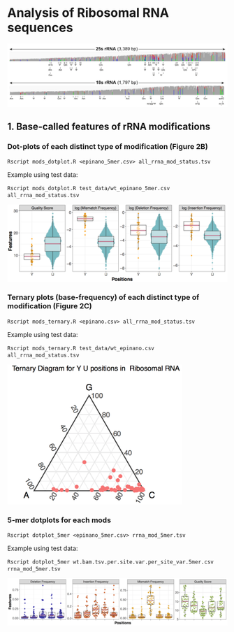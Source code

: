 # Analysis of Ribosomal RNA sequences

![alt text](../../images/rrna/rrna_igv_image.png "rrna_igv")

## 1. Base-called features of rRNA modifications

### Dot-plots of each distinct type of modification (Figure 2B)
```
Rscript mods_dotplot.R <epinano_5mer.csv> all_rrna_mod_status.tsv
```
Example using test data:

```
Rscript mods_dotplot.R test_data/wt_epinano_5mer.csv all_rrna_mod_status.tsv
```
<img src="../../images/rrna/dotplot_example.png " width="600">

### Ternary plots (base-frequency) of each distinct type of modification (Figure 2C)
```
Rscript mods_ternary.R <epinano.csv> all_rrna_mod_status.tsv
```
Example using test data:

```
Rscript mods_ternary.R test_data/wt_epinano.csv all_rrna_mod_status.tsv
```

<img src="../../images/rrna/ternary_example.png " width="400"> 


### 5-mer dotplots for each mods
```
Rscript dotplot_5mer <epinano_5mer.csv> rrna_mod_5mer.tsv
```
Example using test data:

```
Rscript dotplot_5mer wt.bam.tsv.per.site.var.per_site_var.5mer.csv rrna_mod_5mer.tsv
```

<img src="../../images/rrna/5mer_dotplot_example.png " width="1000"> 
